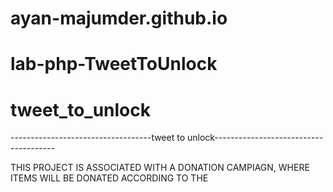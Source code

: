 # ayan-majumder.github.io
# lab-php-TweetToUnlock
# tweet_to_unlock

-----------------------------------tweet to unlock--------------------------------------

THIS PROJECT IS ASSOCIATED WITH A DONATION CAMPIAGN, WHERE ITEMS WILL BE DONATED ACCORDING TO THE 
